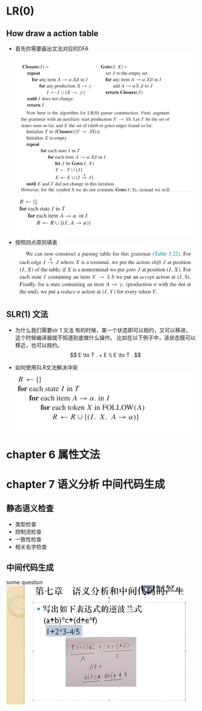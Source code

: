 # LR(0)
## How draw a action table
- 首先你需要画出文法对应的DFA
![](vx_images/520493916221255.png)
![](vx_images/65694016239681.png)
- 按照四点原则填表
![](vx_images/358024016227548.png)
## SLR(1) 文法

- 为什么我们需要slr 1 文法
有的时候，某一个状态即可以规约，又可以移进，这个时候编译器就不知道到底做什么操作。
比如在以下例子中，该状态既可以移近，也可以规约。
$$
E \to T . + E \\
E \to T .
$$

- 如何使用SLR文法解决冲突
![](vx_images/264230517247714.png)


# chapter 6  属性文法

# chapter 7 语义分析 中间代码生成

## 静态语义检查
- 类型检查
- 控制流检查
- 一致性检查
- 相关名字检查

## 中间代码生成
some question
![](vx_images/393955917221255.png)



